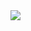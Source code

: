 <!--


Here are some ideas to get you started:

- 🔭 I’m currently working on ...
- 🌱 I’m currently learning ...
- 👯 I’m looking to collaborate on ...
- 🤔 I’m looking for help with ...
- 💬 Ask me about ...
- 📫 How to reach me: ...
- 😄 Pronouns: ...
- ⚡ Fun fact: ...
-->
<!--- 🔭 I’m currently working on [barkomatic](https://github.com/kim-div/barkomatic-v1.0) -->
<!--- - 🌱 I’m currently learning JavaScript and PHP -->

<!--- <a href="https://github.com/kim-div">
  <img align="center" src="https://github-readme-stats.vercel.app/api?username=kim-div&theme=default&show_icons=true&layout=compact" />
</a> -->

<!-- ### 😐👋
### Connect with me -->
<!--- <a href="https://join.skype.com/invite/rbcHEEvNHMRZ" target="_blank"><img src="https://img.shields.io/badge/<handle>-%2300AFF0.svg?style=for-the-badge&logo=Skype&logoColor=white"/></a> -->
<!-- <p align="left"> <img src="https://komarev.com/ghpvc/?username=kimdavetorres&label=Profile%20views&color=0e75b6&style=flat" alt="kimdavetorres" /> </p>
<div><a href="https://web.facebook.com/KimdexTM/" target="_blank"><img src="https://img.shields.io/badge/Facebook-%231877F2.svg?style=for-the-badge&logo=Facebook&logoColor=white"/></a><a href="https://linkedin.com/in/kimdavetorres/" target="_blank"><img src="https://img.shields.io/badge/LinkedIn-0077B5?style=for-the-badge&logo=linkedin&logoColor=white"/></a></div></br> -->

<div><img align="left" src="https://github-readme-stats.vercel.app/api/top-langs/?username=kimdavetorres&theme=default&langs_count=10&layout=compact&hide=pascal,java,pawn,less,scss,blade,vue,assembly&custom_title=Tech Stack"/></div>
<!--- <div><img align="left" src="https://github-readme-stats.vercel.app/api/top-langs/?username=kimdavetorres&theme=default&langs_count=90&layout=compact&hide=pawn,java,php,c,javascript,c%23,assembly&custom_title=Others"/></div> !-->

<!-- ### Tools
<div><img align="left" title="Visual Studio Code" alt="Visual Studio Code" width="26px" src="https://raw.githubusercontent.com/github/explore/80688e429a7d4ef2fca1e82350fe8e3517d3494d/topics/visual-studio-code/visual-studio-code.png" />
<img align="left" title="Xamarin" alt="Xamarin" width="26px" src="https://img.icons8.com/color/48/000000/xamarin.png" />
<img align="left" title="Git" alt="Git" width="26px" src="https://raw.githubusercontent.com/github/explore/80688e429a7d4ef2fca1e82350fe8e3517d3494d/topics/git/git.png" />
<img align="left" title="Terminal" alt="Terminal" width="26px" src="https://raw.githubusercontent.com/github/explore/80688e429a7d4ef2fca1e82350fe8e3517d3494d/topics/terminal/terminal.png" /></div>  -->

<!-- ![K.D.T GitHub stats](https://github-readme-stats.vercel.app/api?username=kimdavetorres&show_icons=true&theme=dark&layout=default) -->

<!-- [![Facebook](https://img.shields.io/badge/facebook-%231877F2.svg?&style=for-the-badge&logo=facebook&logoColor=white)](https://www.facebook.com/kdtrrs/)[![YouTube](https://img.shields.io/badge/youtube-%23FF0000.svg?&style=for-the-badge&logo=youtube&logoColor=white)](https://youtube.com/theitshow) -->
